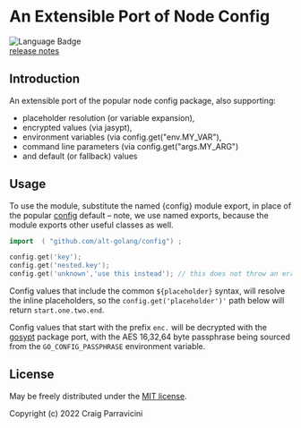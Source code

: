 An Extensible Port of Node Config 
=====================================


![Language Badge](https://img.shields.io/github/languages/top/alt-golang/config) <br/>
[release notes](https://github.com/alt-golang/config/blob/main/HISTORY.md)

<a name="intro">Introduction</a>
--------------------------------
An extensible port of the popular node config package, also supporting:
- placeholder resolution (or variable expansion),
- encrypted values (via jasypt),
- environment variables (via config.get("env.MY_VAR"),
- command line parameters (via config.get("args.MY_ARG")
- and default (or fallback) values


<a name="usage">Usage</a>
-------------------------

To use the module, substitute the named {config} module export, in place of the popular
[config](https://www.npmjs.com/package/config) default &ndash; note, we use named exports, because the module
exports other useful classes as well.

```go
import  ( "github.com/alt-golang/config") ;

config.get('key');
config.get('nested.key');
config.get('unknown','use this instead'); // this does not throw an error
```

Config values that include the common `${placeholder}` syntax, will resolve the inline
placeholders, so the `config.get('placeholder')'` path below will return `start.one.two.end`.


Config values that start with the prefix `enc.` will be decrypted with the
[gosypt](https://github.com/alt-golang/gosypt) package port, with the AES 16,32,64 byte passphrase being
sourced from the `GO_CONFIG_PASSPHRASE` environment variable.


<a name="license">License</a>
-----------------------------

May be freely distributed under the [MIT license](https://raw.githubusercontent.com/alt-javascript/config/main/LICENSE).

Copyright (c) 2022 Craig Parravicini    